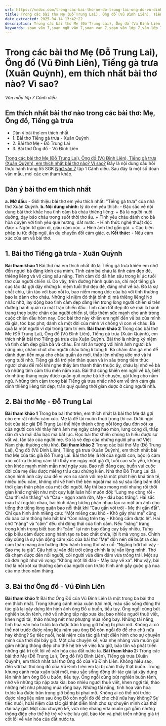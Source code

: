 ```yaml
---
url: https://vndoc.com/trong-cac-bai-tho-me-do-trung-lai-ong-do-vu-dinh-lien-tieng-ga-trua-xuan-quynh-em-thich-nhat-bai-tho-nao-vi-sao-273046
title: Trong các bài thơ Mẹ (Đỗ Trung Lai), Ông đồ (Vũ Đình Liên), Tiếng gà trưa (Xuân Quỳnh), em thích nhất bài thơ nào? Vì sao? - Văn mẫu lớp 7 Cánh diều - VnDoc.com
date_extracted: 2025-04-14 13:42:22
description: Trong các bài thơ Mẹ (Đỗ Trung Lai), Ông đồ (Vũ Đình Liên), Tiếng gà trưa (Xuân Quỳnh), em thích nhất bài thơ nào? Vì sao? Mời các bạn tham khảo các đoạn văn mẫu sau đây để có thêm ý tưởng khi làm bài nhé.
keywords: soạn văn 7,soạn ngữ văn 7,soan van 7,soạn văn lớp 7,văn lớp 7,ngữ văn lớp 7,giải văn 7,soạn văn 7 tập 1,soạn văn lớp 7 tập 1,Soạn bài Trao đổi về một vấn đề,ngữ văn lớp 7 cánh diều,soạn văn 7 cánh diều,bài Trao đổi về một vấn đề,nói và nghe Trao đổi về một vấn đề,bài thơ mẹ,bài thơ ông đồ,tiếng gà trưa,mẹ đỗ trung lai
---
```


# Trong các bài thơ Mẹ \(Đỗ Trung Lai\), Ông đồ \(Vũ Đình Liên\), Tiếng gà trưa \(Xuân Quỳnh\), em thích nhất bài thơ nào? Vì sao?
_Văn mẫu lớp 7 Cánh diều_
## Em thích nhất bài thơ nào trong các bài thơ: Mẹ, Ông đồ, Tiếng gà trưa
  * Dàn ý bài thơ em thích nhất
  * 1\. Bài thơ Tiếng gà trưa - Xuân Quỳnh
  * 2\. Bài thơ Mẹ - Đỗ Trung Lai
  * 3\. Bài thơ Ông đồ - Vũ Đình Liên

[Trong các bài thơ Mẹ \(Đỗ Trung Lai\), Ông đồ \(Vũ Đình Liên\), Tiếng gà trưa \(Xuân Quỳnh\), em thích nhất bài thơ nào? Vì sao?](<https://vndoc.com/trong-cac-bai-tho-me-do-trung-lai-ong-do-vu-dinh-lien-tieng-ga-trua-xuan-quynh-em-thich-nhat-bai-tho-nao-vi-sao-273046>) Đây là nội dung câu hỏi thực hành trang 55 SGK [Ngữ văn 7](<https://vndoc.com/ngu-van-7-tap-1-cd>) tập 1 Cánh diều. Sau đây là một số đoạn văn mẫu, mời các em tham khảo.
## Dàn ý bài thơ em thích nhất
**a. Mở đầu:**
\- Giới thiệu bài thơ em yêu thích nhất: "Tiếng gà trưa" của nhà thơ Xuân Quỳnh.
**b. Nội dung chính:** lý do em yêu thích:
\- Đặc sắc về nội dung bài thơ: khắc họa tình cảm bà cháu thiêng liêng:
\+ Bà là người nuôi dưỡng, dạy bảo cháu trong suốt thời thơ ấu.
\+ Tình yêu cháu dành cho bà hòa quyện với tình yêu quê hương, đất nước.
\- Hình thức nghệ thuật độc đáo:
\+ Ngôn từ giản dị, giàu cảm xúc.
\+ Hình ảnh thơ gần gũi.
\+ Các biện pháp tu từ: điệp ngữ, ẩn dụ chuyển đổi cảm giác.
**c. Kết thúc:**
\- Nêu cảm xúc của em về bài thơ.
## 1\. Bài thơ Tiếng gà trưa - Xuân Quỳnh
**Bài tham khảo 1**
Bài thơ mà em thích nhất đó là Tiếng gà trưa khiến em nhớ đến người bà đáng kính của mình. Tình cảm bà cháu là tình cảm đẹp đẽ, thiêng liêng và vô cùng sâu nặng. Tình cảm đó đã hằn sâu trong kí ức tuổi thơ của người chiến sĩ. Do vậy, trên đường hành quân xa, chỉ một tiếng gà cục tác đã gợi dậy những kỉ niệm tuổi thơ đẹp đẽ, đáng nhớ về bà. Đó là sự chắt chiu, tần tảo với bao nỗi lo, bao niềm mong ước của bà với tình thương bao la dành cho cháu. Những kỉ niệm đó thật bình dị mà thiêng liêng\! Nó nhắc nhở, lay động bao tình cảm đẹp dâng lên trong lòng người chiến sĩ trên đường hành quân ra mặt trận chiến đấu. Tình cảm tốt đẹp đó sẽ mãi là hành trang theo bước chân của người chiến sĩ, tiếp thêm sức mạnh cho anh trong cuộc chiến đấu hôm nay. Đọc bài thơ này khiến em nghĩ đến về bà của mình đã già, tóc bạc phơ, dành cả một đời của mình vì chồng vì con vì cháu. Bà quả là một người vĩ đại trong tâm trí em.
**Bài tham khảo 2**
Trong các bài thơ Mẹ \(Đỗ Trung Lai\), Ông đồ \(Vũ Đình Liên\), Tiếng gà trưa \(Xuân Quỳnh\), em thích nhất bài thơ Tiếng gà trưa của Xuân Quỳnh. Bài thơ là những kỷ niệm và tình cảm đẹp giữa bà và cháu. Em rất ấn tượng với hình ảnh người bà nâng niu, chăm chút cho người cháu từng li từng tí. Bà chăm đàn gà nhỏ để dành dụm tiền mua cho cháu quần áo mới, thắp lên những ước mơ và hi vọng tuổi nhỏ. Tiếng gà đã trở nên thân quen và in sâu trong tiềm thức người cháu để mỗi khi nghe thấy âm thanh thân thuộc ấy, cháu lại nhớ về bà và những tình cảm trìu mến năm xưa. Bài thơ cũng khiến em nghĩ về bà, biết ơn những tháng ngày được quấn quít nghe bà kể chuyện, gãi lưng cho nằm ngủ. Những tình cảm trong bài Tiếng gà trưa nhắc nhở em về tình cảm gia đình thiêng liêng tốt đẹp, trân quý quãng thời gian được ở cùng người nhà.
## 2\. Bài thơ Mẹ - Đỗ Trung Lai
**Bài tham khảo 1**
Trong ba bài thơ trên, em thích nhất là bài thơ Mẹ đã gợi cho em rất nhiều cảm xúc. Mẹ là đề tài muôn thuở trong thi ca. Dưới ngòi bút của tác giả Đỗ Trung Lai thể hiện thành công nỗi lòng đau đớn xót xa của người con khi thấy hình ảnh mẹ ngày càng hao mòn, lưng còng đi, thấp dần đi và mái đầu bạc mà bất lực. Đọc bài thơ khiến chúng ta hiểu được sự vất vả, tần tảo của người mẹ. Đó là vẻ đẹp của những người phụ nữ Việt Nam chịu thương chịu khó.
**Bài tham khảo 2**
Trong các bài thơ Mẹ \(Đỗ Trung Lai\), Ông đồ \(Vũ Đình Liên\), Tiếng gà trưa \(Xuân Quỳnh\), em thích nhất bài thơ Mẹ của tác giả Đỗ Trung Lai. Bài thơ Mẹ là lời của người con, bộc lộ cảm xúc xót xa thương cảm khi thấy mẹ ngày một già đi, tuổi cao sức yếu, không còn khỏe mạnh minh mẫn như ngày xưa. Bao nỗi đắng cay, buồn vui cuộc đời của mẹ đều được miếng trầu cau chứng kiến. Nhà thơ Đỗ Trung Lai đã chọn hình ảnh cây cau để ví von so sánh với mẹ là một phát hiện khá tinh tế, nhiều biểu cảm, không chỉ về hình thể bên ngoài mà cả sự sâu lắng bấm đốt thời gian thân phận của một đời người. Mẹ thì bao mong mỏi nhưng rồi thời gian khắc nghiệt như một quy luật luân hồi muôn đời: “Lưng mẹ còng rồi - Cau thì vẫn thẳng” và “Cau - ngọn xanh rờn, Mẹ - đầu bạc trắng”. Hai sắc màu trái ngược nhau, hai hình dáng tương phản nhau tạo ra một ám ảnh cho tiếng thơ tiếng lòng quặn bao nỗi thắt khi “Cau gần với trời - Mẹ thì gần đất”. Chỉ qua hình ảnh miếng cau: “Một miếng cau khô - Khô gầy như mẹ” cũng đủ bao cảm thông héo hắt khi “Con nâng trên tay - Không cầm được lệ”. Hai chữ “nâng” và “cầm” đều chỉ động thái của tình cảm. Nếu “nâng” trang trọng kính trọng biết bao thì “cầm” lại nén bao đắng cay bấy nhiêu. Từng cặp biểu cảm được song hành tạo ra bao chất chứa, lời ít mà vọng xa. Chính đây cũng là sự vận động cảm xúc của bài thơ “Mẹ” dồn nén để buột ra câu cảm thán mang âm hưởng điệu hành trong thơ văn cổ: “Ngẩng trời hỏi vậy - Sao mẹ ta già”. Câu hỏi tự vấn đất trời cũng chính là tự vấn lòng mình. Thơ đã chạm được đến nỗi người, cõi người vừa đăm đăm vừa trống trải. Một sự cô đơn ngỡ như vô vọng: “Không một lời đáo - Mây bay về xa”. Như vậy, bài thơ là nỗi xót xa thưởng cảm của người con trước hình ảnh gầy guộc già nua của mẹ theo năm tháng.
## 3\. Bài thơ Ông đồ - Vũ Đình Liên
**Bài tham khảo 1:**
Bài thơ Ông Đồ của Vũ Đình Liên là một trong ba bài thơ em thích nhất. Trong khung cảnh mùa xuân tươi mới, màu sắc sống động thì tác giả lại xây dựng lên hình ảnh ông Đồ u buồn, tiều tụy. Ông ngồi cùng bút nghiên buồn tênh, nhớ về những tấp nập xưa kia: bao nhiêu người thuê viết, khen ngợi tài, thảo những nét như phượng múa rồng bay. Những tài năng, tinh hoa văn hóa trước kia được trân trọng giờ bỗng bị phai mờ. Không ai có thể nói trước được rằng liệu năm sau ông Đồ còn ngồi đó để cho chữ nữa hay không? Sự tiếc nuối, hoài niệm của tác giả thật điển hình cho sự chuyển mình của thời đại bấy giờ. Một câu chuyện kể, vừa nhẹ nhàng vừa muốn gửi gắm những thông điệp cho thế hệ trẻ về việc lưu giữ, bảo tồn và phát triển những giá trị cốt lõi về văn hóa của đất nước ta.
**Bài tham khảo 2:**
Trong các bài thơ Mẹ \(Đỗ Trung Lai\), Ông đồ \(Vũ Đình Liên\), Tiếng gà trưa \(Xuân Quỳnh\), em thích nhất bài thơ Ông đồ của Vũ Đình Liên. Không hiểu sao, đến với bài thơ ông đồ của Vũ Đình Liên em lại bị cảm thấy thật buồn. Trong khung cảnh mùa xuân tươi mới, màu sắc sống động thì tác giả lại xây dựng lên hình ảnh ông Đồ u buồn, tiều tụy. Ông ngồi cùng bút nghiên buồn tênh, nhớ về những tấp nập xưa kia: bao nhiêu người thuê viết, khen ngợi tài, thảo những nét như phượng múa rồng bay. Những tài năng, tinh hoa văn hóa trước kia được trân trọng giờ bỗng bị phai mờ. Không ai có thể nói trước được rằng liệu năm sau ông Đồ còn ngồi đó để cho chữ nữa hay không? Sự tiếc nuối, hoài niệm của tác giả thật điển hình cho sự chuyển mình của thời đại bấy giờ. Một câu chuyện kể, vừa nhẹ nhàng vừa muốn gửi gắm những thông điệp cho thế hệ trẻ về việc lưu giữ, bảo tồn và phát triển những giá trị cốt lõi về văn hóa của đất nước ta.
